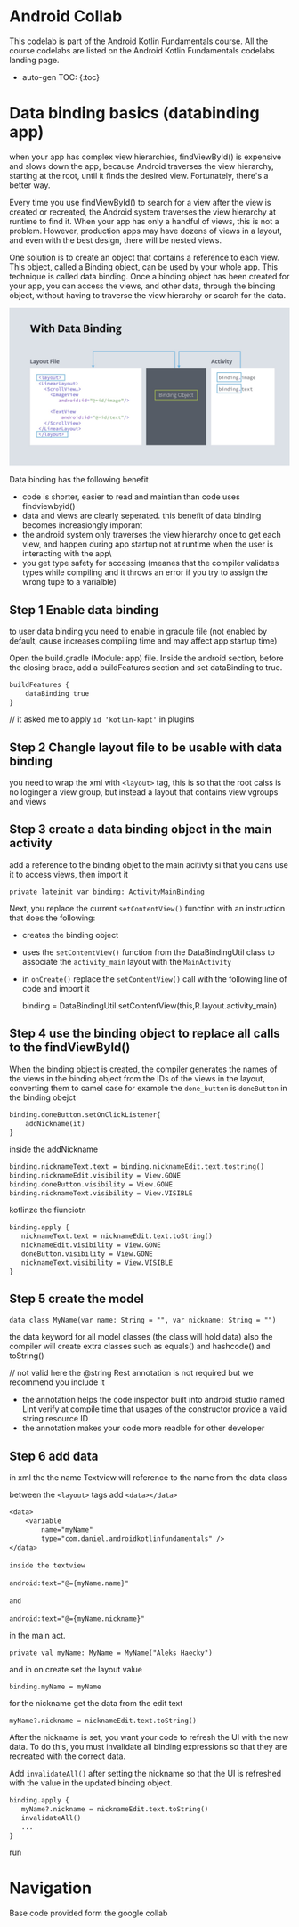 # Android Collab 

This codelab is part of the Android Kotlin Fundamentals course. All the course codelabs are listed on the Android Kotlin Fundamentals codelabs landing page.

* auto-gen TOC:
{:toc}

# Data binding basics (databinding app)
   
when your app has complex view hierarchies, findViewById() is expensive and slows down the app, because Android traverses the view hierarchy, starting at the root, until it finds the desired view. Fortunately, there's a better way.

Every time you use findViewById() to search for a view after the view is created or recreated, the Android system traverses the view hierarchy at runtime to find it. When your app has only a handful of views, this is not a problem. However, production apps may have dozens of views in a layout, and even with the best design, there will be nested views.

One solution is to create an object that contains a reference to each view. This object, called a Binding object, can be used by your whole app. This technique is called data binding. Once a binding object has been created for your app, you can access the views, and other data, through the binding object, without having to traverse the view hierarchy or search for the data.

![](.readme_images/f3a67115.png)

Data binding has the following benefit

- code is shorter, easier to read and maintian than code uses findviewbyid()
- data and views are clearly seperated. this benefit of data binding becomes increasiongly imporant 
- the android system only traverses the view hierarchy once to get each view, and happen during app startup not at runtime when the user is interacting with the app\
- you get type safety for accessing (meanes that the compiler validates types while compiling and it throws an error if you try to assign the wrong tupe to a varialble)

## Step 1 Enable data binding 

to user data binding you need to enable in gradule file (not enabled by default, cause increases compiling time and may affect app startup time)

Open the build.gradle (Module: app) file.
Inside the android section, before the closing brace, add a buildFeatures section and set dataBinding to true.

    buildFeatures {
        dataBinding true
    }

// it asked me to apply `id 'kotlin-kapt'` in plugins

## Step 2 Changle layout file to be usable with data binding 

you need to wrap the xml with `<layout>` tag, this is so that the root calss is no loginger a view group, but instead a layout that contains view vgroups and views

## Step 3 create a data binding object in the main activity 

add a reference to the binding objet to the main acitivty si that you cans use it to access views, then import it 

    private lateinit var binding: ActivityMainBinding

Next, you replace the current `setContentView()` function with an instruction that does the following:

- creates the binding object
- uses the `setContentView()` function from the DataBindingUtil class to associate the `activity_main` layout with the `MainActivity` 
- in `onCreate()` replace the `setContentView()` call with the following line of code and import it


    binding = DataBindingUtil.setContentView(this,R.layout.activity_main)


## Step 4 use the binding object to replace all calls to the findViewById()

When the binding object is created, the compiler generates the names of the views in the binding object from the IDs of the views in the layout, converting them to camel case
for example the `done_button` is `doneButton` in the binding obejct

    binding.doneButton.setOnClickListener{
        addNickname(it)
    }
    
inside the addNickname

    binding.nicknameText.text = binding.nicknameEdit.text.tostring()
    binding.nicknameEdit.visibility = View.GONE
    binding.doneButton.visibility = View.GONE
    binding.nicknameText.visibility = View.VISIBLE

kotlinze the fiunciotn

    binding.apply {
       nicknameText.text = nicknameEdit.text.toString()
       nicknameEdit.visibility = View.GONE
       doneButton.visibility = View.GONE
       nicknameText.visibility = View.VISIBLE
    }
    
## Step 5 create the model 

    data class MyName(var name: String = "", var nickname: String = "")

the data keyword for all model classes (the class will hold data) also the compiler will create extra classes such as equals() and hashcode() and toString()

// not valid here
the @string Rest annotation is not required but we recommend you include it

- the annotation helps the code inspector built into android studio named Lint verify at compile time that usages of the constructor provide a valid string resource ID
- the annotation makes your code more readble for other developer

## Step 6 add data

in xml the the name Textview will reference to the name from the data class

between the `<layout>` tags add `<data></data>`

    <data>
        <variable
            name="myName"
            type="com.daniel.androidkotlinfundamentals" />
    </data>
    
    inside the textview
    
    android:text="@={myName.name}"
    
    and 
    
    android:text="@={myName.nickname}"

in the main act.

    private val myName: MyName = MyName("Aleks Haecky")

and in on create set the layout value

    binding.myName = myName

for the nickname get the data from the edit text

    myName?.nickname = nicknameEdit.text.toString()

After the nickname is set, you want your code to refresh the UI with the new data. To do this, you must invalidate all binding expressions so that they are recreated with the correct data.

Add `invalidateAll()` after setting the nickname so that the UI is refreshed with the value in the updated binding object.

    binding.apply {
       myName?.nickname = nicknameEdit.text.toString()
       invalidateAll()
       ...
    }

run 

# Navigation
Base code provided form the google collab
